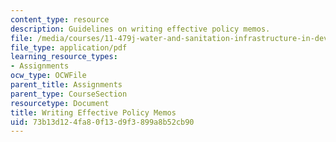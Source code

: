 ```yaml
---
content_type: resource
description: Guidelines on writing effective policy memos.
file: /media/courses/11-479j-water-and-sanitation-infrastructure-in-developing-countries-spring-2007/73b13d124fa80f13d9f3899a8b52cb90_writing.pdf
file_type: application/pdf
learning_resource_types:
- Assignments
ocw_type: OCWFile
parent_title: Assignments
parent_type: CourseSection
resourcetype: Document
title: Writing Effective Policy Memos
uid: 73b13d12-4fa8-0f13-d9f3-899a8b52cb90
---
```

